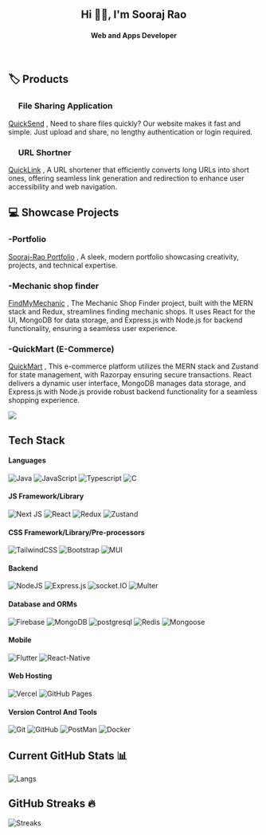 ## <p  align="center" >Hi 👋🏻, I'm Sooraj Rao</p>

#### <p  align="center">Web and Apps Developer

<p align="center">
<a href="https://soorajrao.in" target="_blank"><img alt="" src="https://img.shields.io/badge/Portfolio-000?logo=vercel&logoColor=teal&style=for-the-badge" style="vertical-align:center" /></a>
<a href="https://x.com/SoorajRaoo" target="_blank"><img alt="" src="https://img.shields.io/badge/X-000?logo=X&logoColor=white&style=for-the-badge" style="vertical-align:center" /></a>
<a href="https://www.linkedin.com/in/sooraj-rao/" target="_blank"><img alt="" src="https://img.shields.io/badge/LinkedIn-000?logo=linkedin&logoColor=0A66C2&style=for-the-badge" style="vertical-align:cente r" /></a>
<a href="mailto:soorajrao.in@gmail.com" target="_blank"><img alt="" src="https://img.shields.io/badge/Gmail-000?logo=Gmail&logoColor=blue&style=for-the-badge" style="vertical-align:cente r" /></a></p>


## 🏷️ Products



### <img src="https://quicksend.soorajrao.in/image/icon.png" width="16px" />  File Sharing Application
[QuickSend](https://quicksend.soorajrao.in/) ,
 Need to share files quickly? Our website makes it fast and simple. Just upload and share, no lengthy authentication or login required.


### <img src="https://quicklink.soorajrao.in/icon.png" width="16px" />   URL Shortner
[QuickLink](https://quicklink.soorajrao.in/) ,
A URL shortener that efficiently converts long URLs into short ones, offering seamless link generation and redirection to enhance user accessibility and web navigation.

## 💻 Showcase Projects

  
### -Portfolio
[Sooraj-Rao Portfolio](https://soorajrao.in/) ,
A sleek, modern portfolio showcasing creativity, projects, and technical expertise.


### -Mechanic shop finder
[FindMyMechanic](https://mech.soorajrao.in/) ,
The Mechanic Shop Finder project, built with the MERN stack and Redux, streamlines finding mechanic shops. It uses React for the UI, MongoDB for data storage, and Express.js with Node.js for backend functionality, ensuring a seamless user experience.

### -QuickMart (E-Commerce)
[QuickMart](https://quickmart.soorajrao.in/) ,
This e-commerce platform utilizes the MERN stack and Zustand for state management, with Razorpay ensuring secure transactions. React delivers a dynamic user interface, MongoDB manages data storage, and Express.js with Node.js provide robust backend functionality for a seamless shopping experience.


![](https://visitcount.itsvg.in/api?id=Sooraj-Rao&icon=0&color=0)

## Tech Stack 

#### Languages
![Java](https://img.shields.io/badge/-java-000?style=for-the-badge&logo=java)
![JavaScript](https://img.shields.io/badge/-JavaScript-000?style=for-the-badge&logo=javascript)
![Typescript](https://img.shields.io/badge/-Typescript-000?style=for-the-badge&logo=Typescript)
![C](https://img.shields.io/badge/c-000?style=for-the-badge&logo=c&logoColor=white)

#### JS Framework/Library

![Next JS](https://img.shields.io/badge/-NextJS-000?style=for-the-badge&logo=next.js)
![React](https://img.shields.io/badge/-ReactJS-000?style=for-the-badge&logo=react)
![Redux](https://img.shields.io/badge/-Redux-000?style=for-the-badge&logo=Redux)
![Zustand](https://img.shields.io/badge/-Zustand-000?style=for-the-badge&logo=rustdesk)

#### CSS Framework/Library/Pre-processors

![TailwindCSS](https://img.shields.io/badge/-TailwindCSS-000?style=for-the-badge&logo=tailwind-css)
![Bootstrap](https://img.shields.io/badge/-Bootstrap-000?style=for-the-badge&logo=bootstrap)
![MUI](https://img.shields.io/badge/-MUI-000?style=for-the-badge&logo=mui)

#### Backend

![NodeJS](https://img.shields.io/badge/-NodeJS-000?style=for-the-badge&logo=node.js&logoColor=pink)
![Express.js](https://img.shields.io/badge/-ExpressJS-000?style=for-the-badge&logo=express)
![socket.IO](https://img.shields.io/badge/-socket.io-000?style=for-the-badge&logo=socketdotio)
![Multer](https://img.shields.io/badge/-Multer-000?style=for-the-badge&logo=libreofficebase)

#### Database and ORMs

![Firebase](https://img.shields.io/badge/-Firebase-000?style=for-the-badge&logo=firebase)
![MongoDB](https://img.shields.io/badge/-MongoDB-000?style=for-the-badge&logo=mongodb)
![postgresql](https://img.shields.io/badge/-postgresql-000?style=for-the-badge&logo=postgresql)
![Redis](https://img.shields.io/badge/-Redis-000?style=for-the-badge&logo=Redis)
![Mongoose](https://img.shields.io/badge/-Mongoose-000?style=for-the-badge&logo=Mongoose)

#### Mobile

![Flutter](https://img.shields.io/badge/-Flutter-000?style=for-the-badge&logo=Flutter)
![React-Native](https://img.shields.io/badge/-ReactNative-000?style=for-the-badge&logo=react)

#### Web Hosting

![Vercel](https://img.shields.io/badge/-Vercel-000?style=for-the-badge&logo=vercel)
![GitHub Pages](https://img.shields.io/badge/-GitHub%20Pages-000?style=for-the-badge&logo=github)


#### Version Control And Tools

![Git](https://img.shields.io/badge/-Git-000?style=for-the-badge&logo=git)
![GitHub](https://img.shields.io/badge/-GitHub-000?style=for-the-badge&logo=github)
![PostMan](https://img.shields.io/badge/-PostMan-000?style=for-the-badge&logo=PostMan)
![Docker](https://img.shields.io/badge/-Docker-000?style=for-the-badge&logo=Docker)

## Current GitHub Stats 📊

![Langs](https://github-readme-stats.vercel.app/api/top-langs/?username=Sooraj-Rao&show_icons=true&hide_border=false&theme=jolly&count_private=true&include_all_commits=true&layout=compact)

## GitHub Streaks 🔥

![Streaks](http://github-readme-streak-stats.herokuapp.com/?user=Sooraj-Rao&theme=jolly&date_format=j%20M%5B%20Y%5D)
